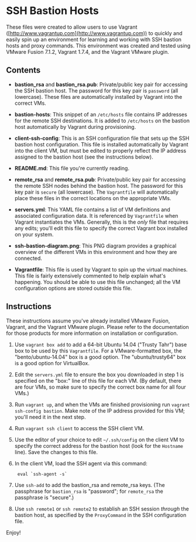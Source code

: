 # SSH Bastion Hosts

These files were created to allow users to use Vagrant ([http://www.vagrantup.com](http://www.vagrantup.com)) to quickly and easily spin up an environment for learning and working with SSH bastion hosts and proxy commands. This environment was created and tested using VMware Fusion 7.1.2, Vagrant 1.7.4, and the Vagrant VMware plugin.

## Contents

* **bastion\_rsa** and **bastion\_rsa.pub**: Private/public key pair for accessing the SSH bastion host. The password for this key pair is `password` (all lowercase). These files are automatically installed by Vagrant into the correct VMs.

* **bastion-hosts**: This snippet of an `/etc/hosts` file contains IP addresses for the remote SSH destinations. It is added to `/etc/hosts` on the bastion host automatically by Vagrant during provisioning.

* **client-ssh-config**: This is an SSH configuration file that sets up the SSH bastion host configuration. This file is installed automatically by Vagrant into the client VM, but must be edited to properly reflect the IP address assigned to the bastion host (see the instructions below).

* **README.md**: This file you're currently reading.

* **remote\_rsa** and **remote\_rsa.pub**: Private/public key pair for accessing the remote SSH nodes behind the bastion host. The password for this key pair is `secure` (all lowercase). The `Vagrantfile` will automatically place these files in the correct locations on the appropriate VMs.

* **servers.yml**: This YAML file contains a list of VM definitions and associated configuration data. It is referenced by `Vagrantfile` when Vagrant instantiates the VMs. Generally, this is the _only_ file that requires any edits; you'll edit this file to specify the correct Vagrant box installed on your system.

* **ssh-bastion-diagram.png**: This PNG diagram provides a graphical overview of the different VMs in this environment and how they are connected.

* **Vagrantfile**: This file is used by Vagrant to spin up the virtual machines. This file is fairly extensively commented to help explain what's happening. You should be able to use this file unchanged; all the VM configuration options are stored outside this file.

## Instructions

These instructions assume you've already installed VMware Fusion, Vagrant, and the Vagrant VMware plugin. Please refer to the documentation for those products for more information on installation or configuration.

1. Use `vagrant box add` to add a 64-bit Ubuntu 14.04 ("Trusty Tahr") base box to be used by this `Vagrantfile`. For a VMware-formatted box, the "bento/ubuntu-14.04" box is a good option. The "ubuntu/trusty64" box is a good option for VirtualBox.

2. Edit the `servers.yml` file to ensure the box you downloaded in step 1 is specified on the "box:" line of this file for each VM. (By default, there are four VMs, so make sure to specify the correct box name for all four VMs.)

3. Run `vagrant up`, and when the VMs are finished provisioning run `vagrant ssh-config bastion`. Make note of the IP address provided for this VM; you'll need it in the next step.

4. Run `vagrant ssh client` to access the SSH client VM.

5. Use the editor of your choice to edit `~/.ssh/config` on the client VM to specify the correct address for the bastion host (look for the `Hostname` line). Save the changes to this file.

6. In the client VM, load the SSH agent via this command:

        eval `ssh-agent -s`

7. Use `ssh-add` to add the bastion\_rsa and remote\_rsa keys. (The passphrase for `bastion_rsa` is "password"; for `remote_rsa` the passphrase is "secure".)

8. Use `ssh remote1` or `ssh remote2` to establish an SSH session _through_ the bastion host, as specified by the `ProxyCommand` in the SSH configuration file.

Enjoy!
